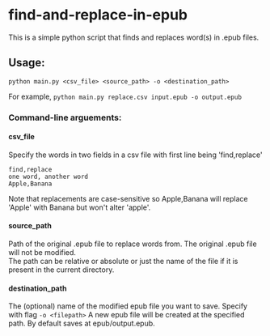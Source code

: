 # find-and-replace-in-epub

This is a simple python script that finds and replaces word(s) in .epub files. 

## Usage:
```python main.py <csv_file> <source_path> -o <destination_path>```  

For example, ```python main.py replace.csv input.epub -o output.epub```
### Command-line arguements:

#### csv_file  
Specify the words in two fields in a csv file with first line being 'find,replace'   
```csv
find,replace
one word, another word
Apple,Banana
```
Note that replacements are case-sensitive so Apple,Banana will replace 'Apple' with Banana but won't alter 'apple'.

#### source_path
Path of the original .epub file to replace words from. The original .epub file will not be modified.  
The path can be relative or absolute or just the name of the file if it is present in the current directory.  

#### destination_path
The (optional) name of the modified epub file you want to save. Specify with flag ```-o <filepath>``` A new epub file will be created at the specified path. By default saves at epub/output.epub.
